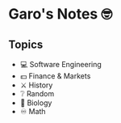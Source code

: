 # Garo's Notes 🤓

## Topics

- 💻 Software Engineering
- 💵 Finance & Markets
- ⚔️ History
- ❔ Random
- 🧬 Biology
- ♾️ Math
